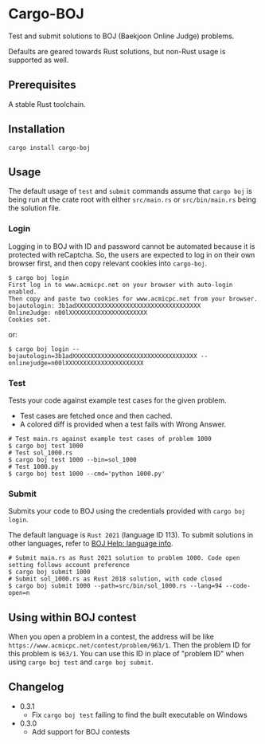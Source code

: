 # Cargo-BOJ

Test and submit solutions to BOJ (Baekjoon Online Judge) problems.

Defaults are geared towards Rust solutions, but non-Rust usage is supported as well.

## Prerequisites

A stable Rust toolchain.

## Installation

```
cargo install cargo-boj
```

## Usage

The default usage of `test` and `submit` commands assume that `cargo boj` is being run at the crate root with
either `src/main.rs` or `src/bin/main.rs` being the solution file.

### Login

Logging in to BOJ with ID and password cannot be automated because it is protected with reCaptcha.
So, the users are expected to log in on their own browser first, and then copy relevant cookies into `cargo-boj`.

```
$ cargo boj login
First log in to www.acmicpc.net on your browser with auto-login enabled.
Then copy and paste two cookies for www.acmicpc.net from your browser.
bojautologin: 3b1adXXXXXXXXXXXXXXXXXXXXXXXXXXXXXXXXXXX
OnlineJudge: n00lXXXXXXXXXXXXXXXXXXXXXX
Cookies set.
```

or:

```
$ cargo boj login --bojautologin=3b1adXXXXXXXXXXXXXXXXXXXXXXXXXXXXXXXXXXX --onlinejudge=n00lXXXXXXXXXXXXXXXXXXXXXX
```

### Test

Tests your code against example test cases for the given problem.

* Test cases are fetched once and then cached.
* A colored diff is provided when a test fails with Wrong Answer.

```
# Test main.rs against example test cases of problem 1000
$ cargo boj test 1000
# Test sol_1000.rs
$ cargo boj test 1000 --bin=sol_1000
# Test 1000.py
$ cargo boj test 1000 --cmd='python 1000.py'
```

### Submit

Submits your code to BOJ using the credentials provided with `cargo boj login`.

The default language is `Rust 2021` (language ID 113). To submit solutions in other languages,
refer to [BOJ Help: language info](https://help.acmicpc.net/language/info).

```
# Submit main.rs as Rust 2021 solution to problem 1000. Code open setting follows account preference
$ cargo boj submit 1000
# Submit sol_1000.rs as Rust 2018 solution, with code closed
$ cargo boj submit 1000 --path=src/bin/sol_1000.rs --lang=94 --code-open=n
```

## Using within BOJ contest

When you open a problem in a contest, the address will be like `https://www.acmicpc.net/contest/problem/963/1`.
Then the problem ID for this problem is `963/1`.
You can use this ID in place of "problem ID" when using `cargo boj test` and `cargo boj submit`.

## Changelog

* 0.3.1
  * Fix `cargo boj test` failing to find the built executable on Windows
* 0.3.0
  * Add support for BOJ contests
